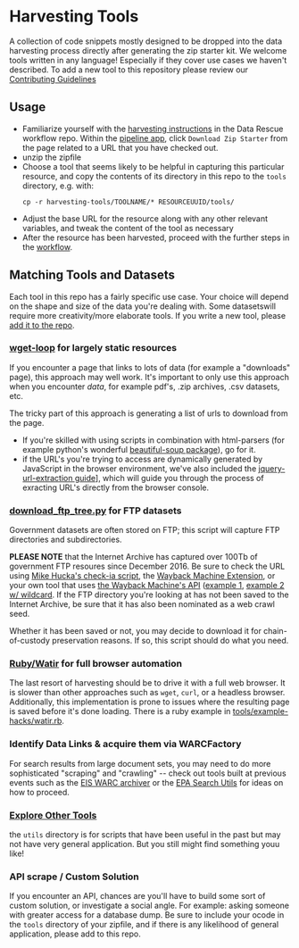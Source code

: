 # Harvesting Tools

A collection of code snippets mostly designed to be dropped into the data harvesting process directly after generating the zip starter kit. We welcome tools written in any language! Especially if they cover use cases we haven't described. To add a new tool to this repository please review our [Contributing Guidelines](./CONTRIBUTING.md)

## Usage

- Familiarize yourself with the [harvesting instructions](https://github.com/datarefugephilly/workflow/tree/master/harvesting-toolkit) in the Data Rescue workflow repo.  Within the [pipeline app](http://harvest-pipeline.herokuapp.com/), click `Download Zip Starter` from the page related to a URL that you have checked out.
- unzip the zipfile
- Choose a tool that seems likely to be helpful in capturing this particular resource, and copy the contents of its directory in this repo to the `tools` directory, e.g. with:
  ```
  cp -r harvesting-tools/TOOLNAME/* RESOURCEUUID/tools/
  ```
- Adjust the base URL for the resource along with any other relevant variables, and tweak the content of the tool as necessary
- After the resource has been harvested, proceed with the further steps in the [workflow](https://github.com/datarefugephilly/workflow/).

## Matching Tools and Datasets

Each tool in this repo has a fairly specific use case. Your choice will depend on the shape and size of the data you're dealing with. Some datasetswill require more creativity/more elaborate tools. If you write a new tool, please [add it to the repo](#contributing).

### [wget-loop](./wget-loop) for largely static resources

If you encounter a page that links to lots of data (for example a "downloads" page), this approach may well work. It's important to only use this approach when you encounter *data*, for example pdf's, .zip archives, .csv datasets, etc.

The tricky part of this approach is generating a list of urls to download from the page.
- If you're skilled with using scripts in combination with html-parsers (for example python's wonderful [beautiful-soup package](https://www.crummy.com/software/BeautifulSoup/bs4/doc/#quick-start)), go for it.
- if the URL's you're trying to access are dynamically generated by JavaScript in the browser environment, we've also included the [jquery-url-extraction guide](tools/jquery-url-extraction)], which will guide you through the process of exracting URL's directly from the browser console.

###  [download_ftp_tree.py](./ftp) for FTP datasets

Government datasets are often stored on FTP; this script will capture FTP directories and subdirectories.

**PLEASE NOTE** that the Internet Archive has captured over 100Tb of government FTP resoures since December 2016. Be sure to check the URL using [Mike Hucka's check-ia script](./check-ia), the [Wayback Machine Extension](https://chrome.google.com/webstore/detail/wayback-machine/fpnmgdkabkmnadcjpehmlllkndpkmiak), or your own tool that uses [the Wayback Machine's API](https://github.com/internetarchive/wayback/blob/master/wayback-cdx-server/README.md) ([example 1](https://web.archive.org/cdx/search/cdx?url=ftp://aftp.cmdl.noaa.gov/user/vasel/posters/Screen%20Shot%202016-06-30%20at%2011.15.40%20AM.png), [example 2 w/ wildcard](https://web.archive.org/cdx/search/cdx?url=ftp://aftp.cmdl.noaa.gov/user/vasel/*). If the FTP directory you're looking at has not been saved to the Internet Archive, be sure that it has also been nominated as a web crawl seed.

Whether it has been saved or not, you may decide  to download it for chain-of-custody preservation reasons. If so, this script should do what you need.

### [Ruby/Watir](./ruby-watir-collection) for full browser automation

The last resort of harvesting should be to drive it with a full web browser. It is slower than other approaches such as `wget`, `curl`, or a headless browser. Additionally, this implementation is prone to issues where the resulting page is saved before it's done loading. There is a ruby example in [tools/example-hacks/watir.rb](tools/example-hacks/watir.rb).

### Identify Data Links & acquire them via WARCFactory

For search results from large document sets, you may need to do more sophisticated "scraping" and "crawling" -- check out tools built at previous events such as the [EIS WARC archiver](https://github.com/edgi-govdata-archiving/eis-WARC-archiver) or the [EPA Search Utils](https://github.com/edgi-govdata-archiving/epa-search-utils) for ideas on how to proceed.

### [Explore Other Tools](./utils)

the `utils` directory is for scripts that have been useful in the past but may not have very general application. But you still might find something youu like!

### API scrape / Custom Solution

If you encounter an API, chances are you'll have to build some sort of custom solution, or investigate a social angle. For example: asking someone with greater access for a database dump. Be sure to include your ocode in the `tools` directory of your zipfile, and if there is any likelihood of general application, please add to this repo.
